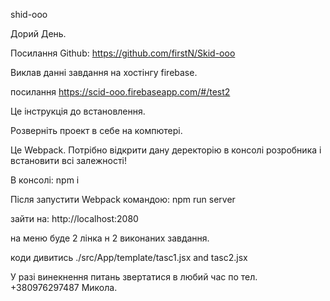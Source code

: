 shid-ooo

Дорий День.

Посилання Github: https://github.com/firstN/Skid-ooo

Виклав данні завдання на хостінгу firebase.

посилання https://scid-ooo.firebaseapp.com/#/test2

Це інструкція до встановлення.

Розверніть проект в себе на компютері.
 
 Це Webpack. Потрібно відкрити дану деректорію в консолі розробника і встановити всі залежності!

 В консолі: npm i

 Після запустити Webpack командою: npm run server

зайти на:  http://localhost:2080

на меню буде 2 лінка н 2 виконаних завдання.

коди дивитись ./src/App/template/tasc1.jsx and tasc2.jsx

У разі винекнення питань звертатися в любий час по тел. +380976297487 Микола.